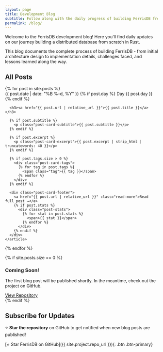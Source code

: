 ```yaml
---
layout: page
title: Development Blog
subtitle: Follow along with the daily progress of building FerrisDB from scratch
permalink: /blog/
---
```


Welcome to the FerrisDB development blog! Here you'll find daily updates on our journey building a distributed database from scratch in Rust.

<div class="blog-intro">
  <p>This blog documents the complete process of building FerrisDB - from initial architecture design to implementation details, challenges faced, and lessons learned along the way.</p>
</div>

## All Posts

<div class="post-list">
  {% for post in site.posts %}
    <article class="post-card">
      <div class="post-card-meta">
        <time datetime="{{ post.date | date_to_xmlschema }}">
          {{ post.date | date: "%B %-d, %Y" }}
        </time>
        {% if post.day %}
          <span class="post-day">Day {{ post.day }}</span>
        {% endif %}
      </div>
      
      <h3><a href="{{ post.url | relative_url }}">{{ post.title }}</a></h3>
      
      {% if post.subtitle %}
        <p class="post-card-subtitle">{{ post.subtitle }}</p>
      {% endif %}
      
      {% if post.excerpt %}
        <p class="post-card-excerpt">{{ post.excerpt | strip_html | truncatewords: 40 }}</p>
      {% endif %}
      
      {% if post.tags.size > 0 %}
        <div class="post-card-tags">
          {% for tag in post.tags %}
            <span class="tag">{{ tag }}</span>
          {% endfor %}
        </div>
      {% endif %}
      
      <div class="post-card-footer">
        <a href="{{ post.url | relative_url }}" class="read-more">Read full post →</a>
        {% if post.stats %}
          <div class="post-stats">
            {% for stat in post.stats %}
              <span>{{ stat }}</span>
            {% endfor %}
          </div>
        {% endif %}
      </div>
    </article>
  {% endfor %}
</div>

{% if site.posts.size == 0 %}
  <div class="no-posts">
    <h3>Coming Soon!</h3>
    <p>The first blog post will be published shortly. In the meantime, check out the project on GitHub.</p>
    <a href="{{ site.project.repo_url }}" class="btn btn-primary">View Repository</a>
  </div>
{% endif %}

## Subscribe for Updates

⭐ **Star the repository** on GitHub to get notified when new blog posts are published!

[⭐ Star FerrisDB on GitHub]({{ site.project.repo_url }}){: .btn .btn-primary}